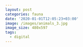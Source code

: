 ```yaml
---
layout: post
categories: fauna
date: '2020-01-01T12:05:23+03:00'
image: /images/animals_3.jpg
image_size: 480x597
tags:
  - digital
---
```

